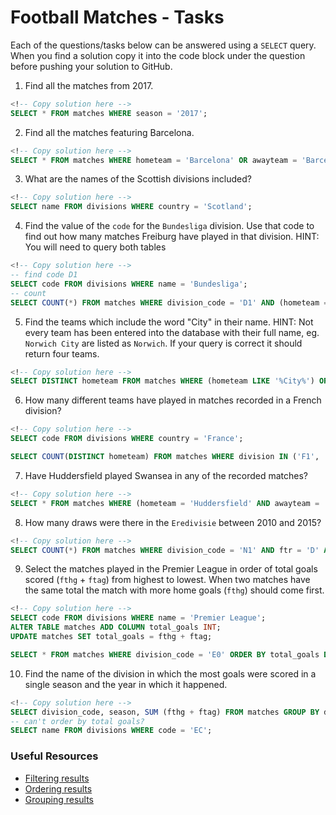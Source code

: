 # Football Matches - Tasks

Each of the questions/tasks below can be answered using a `SELECT` query. When you find a solution copy it into the code block under the question before pushing your solution to GitHub.

1) Find all the matches from 2017.

```sql
<!-- Copy solution here -->
SELECT * FROM matches WHERE season = '2017';


```

2) Find all the matches featuring Barcelona.

```sql
<!-- Copy solution here -->
SELECT * FROM matches WHERE hometeam = 'Barcelona' OR awayteam = 'Barcelona';


```

3) What are the names of the Scottish divisions included?

```sql
<!-- Copy solution here -->
SELECT name FROM divisions WHERE country = 'Scotland';


```

4) Find the value of the `code` for the `Bundesliga` division. Use that code to find out how many matches Freiburg have played in that division. HINT: You will need to query both tables

```sql
<!-- Copy solution here -->
-- find code D1 
SELECT code FROM divisions WHERE name = 'Bundesliga'; 
-- count 
SELECT COUNT(*) FROM matches WHERE division_code = 'D1' AND (hometeam = 'Freiburg' OR awayteam = 'Freiburg');


```

5)  Find the teams which include the word "City" in their name. HINT: Not every team has been entered into the database with their full name, eg. `Norwich City` are listed as `Norwich`. If your query is correct it should return four teams.

```sql
<!-- Copy solution here -->
SELECT DISTINCT hometeam FROM matches WHERE (hometeam LIKE '%City%') ORDER BY hometeam;


```

6) How many different teams have played in matches recorded in a French division?

```sql
<!-- Copy solution here -->
SELECT code FROM divisions WHERE country = 'France';

SELECT COUNT(DISTINCT hometeam) FROM matches WHERE division IN ('F1', 'F2');


```

7) Have Huddersfield played Swansea in any of the recorded matches?

```sql
<!-- Copy solution here -->
SELECT * FROM matches WHERE (hometeam = 'Huddersfield' AND awayteam = 'Swansea');


```

8) How many draws were there in the `Eredivisie` between 2010 and 2015?

```sql
<!-- Copy solution here -->
SELECT COUNT(*) FROM matches WHERE division_code = 'N1' AND ftr = 'D' AND season BETWEEN 2010 AND 2015;

```

9) Select the matches played in the Premier League in order of total goals scored (`fthg` + `ftag`) from highest to lowest. When two matches have the same total the match with more home goals (`fthg`) should come first. 

```sql
<!-- Copy solution here -->
SELECT code FROM divisions WHERE name = 'Premier League';
ALTER TABLE matches ADD COLUMN total_goals INT;
UPDATE matches SET total_goals = fthg + ftag;

SELECT * FROM matches WHERE division_code = 'E0' ORDER BY total_goals DESC, fthg DESC;

```

10) Find the name of the division in which the most goals were scored in a single season and the year in which it happened.

```sql
<!-- Copy solution here -->
SELECT division_code, season, SUM (fthg + ftag) FROM matches GROUP BY division_code, season ORDER BY sum DESC LIMIT 1;
-- can't order by total goals?
SELECT name FROM divisions WHERE code = 'EC';
```

### Useful Resources

- [Filtering results](https://www.w3schools.com/sql/sql_where.asp)
- [Ordering results](https://www.w3schools.com/sql/sql_orderby.asp)
- [Grouping results](https://www.w3schools.com/sql/sql_groupby.asp)